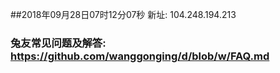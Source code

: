 ##2018年09月28日07时12分07秒 新址: 104.248.194.213
### 兔友常见问题及解答: https://github.com/wanggonging/d/blob/w/FAQ.md
